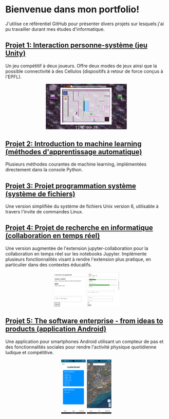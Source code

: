 # Bienvenue dans mon portfolio!

J'utilise ce référentiel GitHub pour présenter divers projets sur lesquels j'ai pu travailler durant mes études d'informatique.

## [Projet 1: Interaction personne-système (jeu Unity)](./jeu-unity/)

Un jeu compétitif à deux joueurs. Offre deux modes de jeux ainsi que la possible connectivité à des Cellulos (dispositifs à retour de force conçus à l'EPFL).

<p align="center"><img src="Resources\sgs_maze.png" width="50%"></p>

## [Projet 2: Introduction to machine learning (méthodes d'apprentissage automatique)](./machine-learning/)

Plusieurs méthodes courantes de machine learning, implémentées directement dans la console Python.

## [Projet 3: Projet programmation système (système de fichiers)](./systeme-fichiers/)

Une version simplifiée du système de fichiers Unix version 6, utilisable à travers l'invite de commandes Linux.

## [Projet 4: Projet de recherche en informatique (collaboration en temps réel)](./collaboration-temps-reel/)

Une version augmentée de l'extension jupyter-collaboration pour la collaboration en temps réel sur les notebooks Jupyter. Implémente plusieurs fonctionnalités visant à rendre l'extension plus pratique, en particulier dans des contextes éducatifs.

<p align="center"><img src="Resources\jup_chat.png" width="20%"> <img src="Resources\jup_poll.png" width="20%"></p>

## [Projet 5: The software enterprise - from ideas to products (application Android)](./app-android/)

Une application pour smartphones Android utilisant un compteur de pas et des fonctionnalités sociales pour rendre l'activité physique quotidienne ludique et compétitive.

<p align="center"><img src="Resources\sq_lb.png" width="15%"> <img src="Resources\sq_path.png" width="15%"></p>
